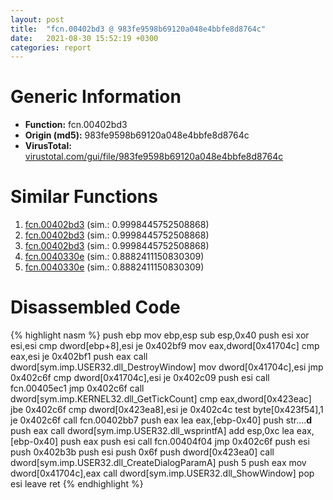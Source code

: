 ```yaml
---
layout: post
title:  "fcn.00402bd3 @ 983fe9598b69120a048e4bbfe8d8764c"
date:   2021-08-30 15:52:19 +0300
categories: report
---
```


# Generic Information
- **Function:** fcn.00402bd3
- **Origin (md5):** 983fe9598b69120a048e4bbfe8d8764c
- **VirusTotal:** [virustotal.com/gui/file/983fe9598b69120a048e4bbfe8d8764c][virustotal_ref]



# Similar Functions

1. [fcn.00402bd3][similar_1_ref] (sim.: 0.9998445752508868)
2. [fcn.00402bd3][similar_2_ref] (sim.: 0.9998445752508868)
3. [fcn.00402bd3][similar_3_ref] (sim.: 0.9998445752508868)
4. [fcn.0040330e][similar_4_ref] (sim.: 0.8882411150830309)
5. [fcn.0040330e][similar_5_ref] (sim.: 0.8882411150830309)


# Disassembled Code

{% highlight nasm %}
push ebp
mov ebp,esp
sub esp,0x40
push esi
xor esi,esi
cmp dword[ebp+8],esi
je 0x402bf9
mov eax,dword[0x41704c]
cmp eax,esi
je 0x402bf1
push eax
call dword[sym.imp.USER32.dll_DestroyWindow]
mov dword[0x41704c],esi
jmp 0x402c6f
cmp dword[0x41704c],esi
je 0x402c09
push esi
call fcn.00405ec1
jmp 0x402c6f
call dword[sym.imp.KERNEL32.dll_GetTickCount]
cmp eax,dword[0x423eac]
jbe 0x402c6f
cmp dword[0x423ea8],esi
je 0x402c4c
test byte[0x423f54],1
je 0x402c6f
call fcn.00402bb7
push eax
lea eax,[ebp-0x40]
push str....__d__
push eax
call dword[sym.imp.USER32.dll_wsprintfA]
add esp,0xc
lea eax,[ebp-0x40]
push eax
push esi
call fcn.00404f04
jmp 0x402c6f
push esi
push 0x402b3b
push esi
push 0x6f
push dword[0x423ea0]
call dword[sym.imp.USER32.dll_CreateDialogParamA]
push 5
push eax
mov dword[0x41704c],eax
call dword[sym.imp.USER32.dll_ShowWindow]
pop esi
leave 
ret 
{% endhighlight %}


[similar_1_ref]: /report/fcn.00402bd3@024d69b3dfb503973cce5c1700f282aa
[similar_2_ref]: /report/fcn.00402bd3@3a780067b4fcdbc523bd6f0e3b89f181
[similar_3_ref]: /report/fcn.00402bd3@cce7ba37a5ac487b09e8c8d292223615
[similar_4_ref]: /report/fcn.0040330e@6c8b5339bada4cbd03f0f446da640707
[similar_5_ref]: /report/fcn.0040330e@e7582fc3dadb394a1457ab7e7fbbe9a7
[virustotal_ref]: https://www.virustotal.com/gui/file/983fe9598b69120a048e4bbfe8d8764c